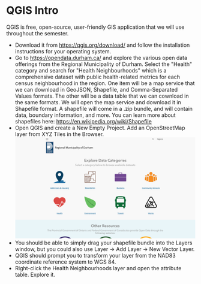 # QGIS Intro

QGIS is free, open-source, user-friendly GIS application that we will use throughout the semester. 

- Download it from https://qgis.org/download/ and follow the installation instructions for your operating system.
- Go to https://opendata.durham.ca/ and explore the various open data offerings from the Regional Municipality of Durham. Select the "Health" category and search for "Health Neighbourhoods" which is a comprehensive dataset with public health-related metrics for each census neighbourhood in the region. One item will be a map service that we can download in GeoJSON, Shapefile, and Comma-Separated Values formats. The other will be a data table that we can cownload in the same formats. We will open the map service and download it in Shapefile format. A shapefile will come in a .zip bundle, and will contain data, boundary information, and more. You can learn more about shapefiles here: https://en.wikipedia.org/wiki/Shapefile
- Open QGIS and create a New Empty Project. Add an OpenStreetMap layer from XYZ Tiles in the Browser.
![Health Category](/Images/health.png?raw=true)
- You should be able to simply drag your shapefile bundle into the Layers window, but you could also use Layer -> Add Layer -> New Vector Layer.
- QGIS should prompt you to transform your layer from the NAD83 coordinate reference system to WGS 84.
- Right-click the Health Neighbourhoods layer and open the attribute table. Explore it. 
